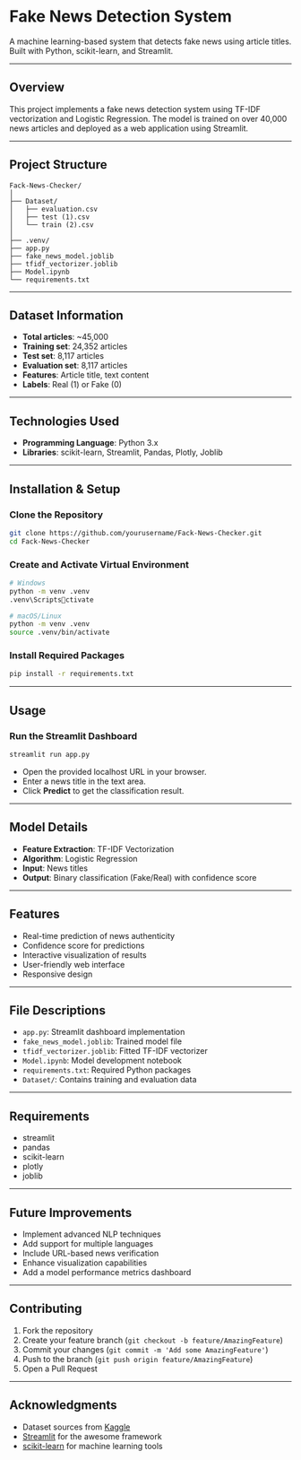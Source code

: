 
# Fake News Detection System

A machine learning-based system that detects fake news using article titles. Built with Python, scikit-learn, and Streamlit.

---

## Overview

This project implements a fake news detection system using TF-IDF vectorization and Logistic Regression. The model is trained on over 40,000 news articles and deployed as a web application using Streamlit.

---

## Project Structure

```
Fack-News-Checker/
│
├── Dataset/
│   ├── evaluation.csv
│   ├── test (1).csv
│   └── train (2).csv
│
├── .venv/
├── app.py
├── fake_news_model.joblib
├── tfidf_vectorizer.joblib
├── Model.ipynb
└── requirements.txt
```

---

## Dataset Information

- **Total articles**: ~45,000  
- **Training set**: 24,352 articles  
- **Test set**: 8,117 articles  
- **Evaluation set**: 8,117 articles  
- **Features**: Article title, text content  
- **Labels**: Real (1) or Fake (0)

---

## Technologies Used

- **Programming Language**: Python 3.x  
- **Libraries**: scikit-learn, Streamlit, Pandas, Plotly, Joblib  

---

## Installation & Setup

### Clone the Repository

```bash
git clone https://github.com/yourusername/Fack-News-Checker.git
cd Fack-News-Checker
```

### Create and Activate Virtual Environment

```bash
# Windows
python -m venv .venv
.venv\Scriptsctivate

# macOS/Linux
python -m venv .venv
source .venv/bin/activate
```

### Install Required Packages

```bash
pip install -r requirements.txt
```

---

## Usage

### Run the Streamlit Dashboard

```bash
streamlit run app.py
```

- Open the provided localhost URL in your browser.  
- Enter a news title in the text area.  
- Click **Predict** to get the classification result.  

---

## Model Details

- **Feature Extraction**: TF-IDF Vectorization  
- **Algorithm**: Logistic Regression  
- **Input**: News titles  
- **Output**: Binary classification (Fake/Real) with confidence score  

---

## Features

- Real-time prediction of news authenticity  
- Confidence score for predictions  
- Interactive visualization of results  
- User-friendly web interface  
- Responsive design  

---

## File Descriptions

- `app.py`: Streamlit dashboard implementation  
- `fake_news_model.joblib`: Trained model file  
- `tfidf_vectorizer.joblib`: Fitted TF-IDF vectorizer  
- `Model.ipynb`: Model development notebook  
- `requirements.txt`: Required Python packages  
- `Dataset/`: Contains training and evaluation data  

---

## Requirements

- streamlit  
- pandas  
- scikit-learn  
- plotly  
- joblib  

---

## Future Improvements

- Implement advanced NLP techniques  
- Add support for multiple languages  
- Include URL-based news verification  
- Enhance visualization capabilities  
- Add a model performance metrics dashboard  

---

## Contributing

1. Fork the repository  
2. Create your feature branch (`git checkout -b feature/AmazingFeature`)  
3. Commit your changes (`git commit -m 'Add some AmazingFeature'`)  
4. Push to the branch (`git push origin feature/AmazingFeature`)  
5. Open a Pull Request  

---

## Acknowledgments

- Dataset sources from [Kaggle](https://www.kaggle.com)  
- [Streamlit](https://streamlit.io) for the awesome framework  
- [scikit-learn](https://scikit-learn.org) for machine learning tools  
